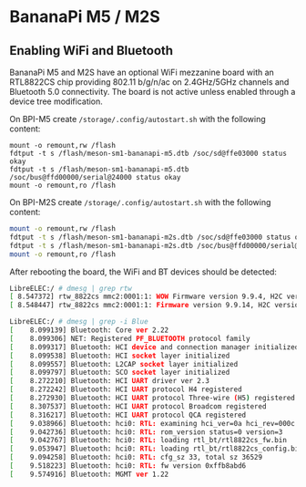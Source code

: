# BananaPi M5 / M2S

## Enabling WiFi and Bluetooth

BananaPi M5 and M2S have an optional WiFi mezzanine board with an RTL8822CS chip providing 802.11 b/g/n/ac on 2.4GHz/5GHz channels and Bluetooth 5.0 connectivity. The board is not active unless enabled through a device tree modification.

On BPI-M5 create `/storage/.config/autostart.sh` with the following content:

```shell
mount -o remount,rw /flash
fdtput -t s /flash/meson-sm1-bananapi-m5.dtb /soc/sd@ffe03000 status okay
fdtput -t s /flash/meson-sm1-bananapi-m5.dtb /soc/bus@ffd00000/serial@24000 status okay
mount -o remount,ro /flash
```

On BPI-M2S create `/storage/.config/autostart.sh` with the following content:

```sh
mount -o remount,rw /flash
fdtput -t s /flash/meson-sm1-bananapi-m2s.dtb /soc/sd@ffe03000 status okay
fdtput -t s /flash/meson-sm1-bananapi-m2s.dtb /soc/bus@ffd00000/serial@24000 status okay
mount -o remount,ro /flash
```

After rebooting the board, the WiFi and BT devices should be detected:

```bash
LibreELEC:/ # dmesg | grep rtw
[ 8.547372] rtw_8822cs mmc2:0001:1: WOW Firmware version 9.9.4, H2C version 15
[ 8.548447] rtw_8822cs mmc2:0001:1: Firmware version 9.9.14, H2C version 15

LibreELEC:/ # dmesg | grep -i Blue
[    8.099139] Bluetooth: Core ver 2.22
[    8.099306] NET: Registered PF_BLUETOOTH protocol family
[    8.099317] Bluetooth: HCI device and connection manager initialized
[    8.099538] Bluetooth: HCI socket layer initialized
[    8.099557] Bluetooth: L2CAP socket layer initialized
[    8.099797] Bluetooth: SCO socket layer initialized
[    8.272210] Bluetooth: HCI UART driver ver 2.3
[    8.272242] Bluetooth: HCI UART protocol H4 registered
[    8.272930] Bluetooth: HCI UART protocol Three-wire (H5) registered
[    8.307537] Bluetooth: HCI UART protocol Broadcom registered
[    8.316217] Bluetooth: HCI UART protocol QCA registered
[    9.038966] Bluetooth: hci0: RTL: examining hci_ver=0a hci_rev=000c lmp_ver=0a lmp_subver=8822
[    9.042736] Bluetooth: hci0: RTL: rom_version status=0 version=3
[    9.042767] Bluetooth: hci0: RTL: loading rtl_bt/rtl8822cs_fw.bin
[    9.053947] Bluetooth: hci0: RTL: loading rtl_bt/rtl8822cs_config.bin
[    9.094258] Bluetooth: hci0: RTL: cfg_sz 33, total sz 36529
[    9.518223] Bluetooth: hci0: RTL: fw version 0xffb8abd6
[    9.574916] Bluetooth: MGMT ver 1.22
```
